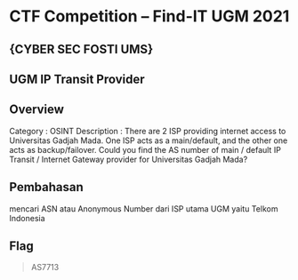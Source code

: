 # CTF Competition – Find-IT UGM 2021

## {CYBER SEC FOSTI UMS}

## UGM IP Transit Provider 

## Overview
Category : OSINT
Description : There are 2 ISP providing internet access to Universitas Gadjah Mada. One ISP acts as a main/default, and the other one acts as backup/failover.
Could you find the AS number of main / default IP Transit / Internet Gateway provider for Universitas Gadjah Mada?

## Pembahasan
mencari ASN atau Anonymous Number dari ISP utama UGM yaitu Telkom Indonesia



## Flag
> AS7713
